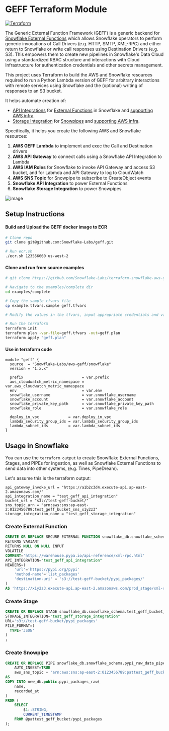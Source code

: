 # GEFF Terraform Module

[![Terraform](https://github.com/Snowflake-Labs/terraform-snowflake-aws-geff/actions/workflows/terraform.yml/badge.svg?branch=main)](https://github.com/Snowflake-Labs/terraform-snowflake-aws-geff/actions/workflows/terraform.yml)

The Generic External Function Framework (GEFF) is a generic backend for [Snowflake External Functions](https://docs.snowflake.com/en/sql-reference/external-functions-introduction.html) which allows Snowflake operators to perform generic invocations of Call Drivers (e.g. HTTP, SMTP, XML-RPC) and either return to Snowflake or write call responses using Destination Drivers (e.g. S3). This empowers them to create new pipelines in Snowflake's Data Cloud using a standardized RBAC structure and interactions with Cloud Infrastructure for authentication credentials and other secrets management.

This project uses Terraform to build the AWS and Snowflake resources required to run a Python Lambda version of GEFF for arbitrary interactions with remote services using Snowflake and the (optional) writing of responses to an S3 bucket.

It helps automate creation of:

- [API Integrations](https://docs.snowflake.com/en/sql-reference/sql/create-api-integration.html) for [External Functions](https://docs.snowflake.com/en/sql-reference/sql/create-external-function.html) in Snowflake and [supporting AWS infra](https://docs.snowflake.com/en/sql-reference/external-functions-creating-aws-ui.html).
- [Storage Integration](https://docs.snowflake.com/en/sql-reference/sql/create-storage-integration.html) for [Snowpipes](https://docs.snowflake.com/en/sql-reference/sql/create-pipe.html) and [supporting AWS infra](https://docs.snowflake.com/en/user-guide/data-load-snowpipe-auto-s3.html).

Specifically, it helps you create the following AWS and Snowflake resources:

1. **AWS GEFF Lambda** to implement and exec the Call and Destination drivers
1. **AWS API Gateway** to connect calls using a Snowflake API Integration to Lambda
1. **AWS IAM Roles** for Snowflake to invoke API Gateway and access S3 bucket, and for Labmda and API Gateway to log to CloudWatch
1. **AWS SNS Topic** for Snowpipe to subscribe to CreateObject events
1. **Snowflake API Integration** to power External Functions
1. **Snowflake Storage Integration** to power Snowpipes

![image](https://user-images.githubusercontent.com/72515998/125895344-dfb554a3-d574-4b4c-a8bb-e89cc9a20e10.png)

## Setup Instructions

#### Build and Upload the GEFF docker image to ECR

```bash
# Clone repo
git clone git@github.com:Snowflake-Labs/geff.git

# Run ecr.sh
./ecr.sh 123556660 us-west-2
```

#### Clone and run from source examples

```bash
# git clone https://github.com/Snowflake-Labs/terraform-snowflake-aws-geff.git

# Navigate to the examples/complete dir
cd examples/complete

# Copy the sample tfvars file
cp example.tfvars.sample geff.tfvars

# Modify the values in the tfvars, input appropriate credentials and values per your environment.

# Run the terraform
terraform init
terraform plan -var-file=geff.tfvars -out=geff.plan
terraform apply "geff.plan"
```

#### Use in terraform code

```hcl
module "geff" {
  source  = "Snowflake-Labs/aws-geff/snowflake"
  version = "1.x.x"

  prefix                          = var.prefix
  aws_cloudwatch_metric_namespace = var.aws_cloudwatch_metric_namespace
  env                             = var.env
  snowflake_username              = var.snowflake_username
  snowflake_account               = var.snowflake_account
  snowflake_private_key_path      = var.snowflake_private_key_path
  snowflake_role                  = var.snowflake_role

  deploy_in_vpc             = var.deploy_in_vpc
  lambda_security_group_ids = var.lambda_security_group_ids
  lambda_subnet_ids         = var.lambda_subnet_ids
}
```

## Usage in Snowflake

You can use the `terraform output` to create Snowflake External Functions, Stages, and PIPEs for ingestion, as well as Snowflake External Functions to send data into other systems, (e.g. Tines, PipeDream).

Let's assume this is the terraform output:

```text
api_gateway_invoke_url = "https://a1b2c3d4.execute-api.ap-east-2.amazonaws.com/"
api_integration_name = "test_geff_api_integration"
bucket_url = "s3://test-geff-bucket/"
sns_topic_arn = "arn:aws:sns:ap-east-2:0123456789:test_geff_bucket_sns_x1y2z3"
storage_integration_name = "test_geff_storage_integration"
```

### Create External Function

```sql
CREATE OR REPLACE SECURE EXTERNAL FUNCTION snowflake_db.snowflake_schema.pypi_packages_s3()
RETURNS VARIANT
RETURNS NULL ON NULL INPUT
VOLATILE
COMMENT='https://warehouse.pypa.io/api-reference/xml-rpc.html'
API_INTEGRATION="test_geff_api_integration"
HEADERS=(
    'url'='https://pypi.org/pypi'
    'method-name'='list_packages'
    'destination-uri' = 's3://test-geff-bucket/pypi_packages/'
)
AS 'https://x1y2z3.execute-api.ap-east-2.amazonaws.com/prod_stage/xml-rpc';
```

### Create Stage

```sql
CREATE OR REPLACE STAGE snowflake_db.snowflake_schema.test_geff_bucket_stage
STORAGE_INTEGRATION="test_geff_storage_integration"
URL='s3://test-geff-bucket/pypi_packages'
FILE_FORMAT=(
  TYPE='JSON'
)
;
```

### Create Snowpipe

```sql
CREATE OR REPLACE PIPE snowflake_db.snowflake_schema.pypi_raw_data_pipe
    AUTO_INGEST=TRUE
    aws_sns_topic = 'arn:aws:sns:ap-east-2:0123456789:pattest_geff_bucket_sns_x1y2z3'
AS
COPY INTO new_db.public.pypi_packages_raw(
    name,
    recorded_at
)
FROM (
    SELECT
        $1::STRING,
        CURRENT_TIMESTAMP
    FROM @pattest_geff_bucket/pypi_packages
);
```
